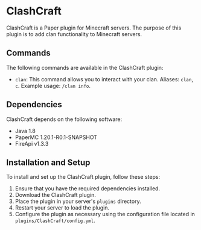 # ClashCraft

ClashCraft is a Paper plugin for Minecraft servers. The purpose of this plugin is to add clan functionality to Minecraft servers.

## Commands

The following commands are available in the ClashCraft plugin:

- `clan`: This command allows you to interact with your clan. Aliases: `clan`, `c`. Example usage: `/clan info`.

## Dependencies

ClashCraft depends on the following software:

- Java 1.8
- PaperMC 1.20.1-R0.1-SNAPSHOT
- FireApi v1.3.3

## Installation and Setup

To install and set up the ClashCraft plugin, follow these steps:

1. Ensure that you have the required dependencies installed.
2. Download the ClashCraft plugin.
3. Place the plugin in your server's `plugins` directory.
4. Restart your server to load the plugin.
5. Configure the plugin as necessary using the configuration file located in `plugins/ClashCraft/config.yml`.
